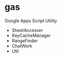 # gas
Google Apps Script Utility

- SheetAccesser
- KeyCacheManager
- RangeFinder
- ChatWork
- Util
